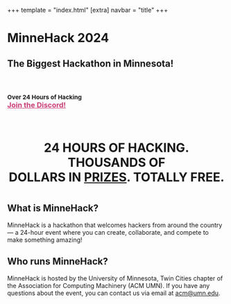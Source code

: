 +++
template = "index.html"
[extra]
navbar = "title"
+++

<div class="masthead">
    <div class="overlay">
        <div class="container">
            <h1 id="title">MinneHack 2024</h1>
            <h2 id="tagline">The Biggest Hackathon in Minnesota!</h2>
            <p>&nbsp;</p>
            <h3 id="dates">
                <!--<div>
                    January 20-21 (2PM-6PM) in the
                    <a href="https://goo.gl/maps/GksQk1Vf4LKvRVEN7" style="color: #CA3F79;">
                    Coffman Memorial Union Great Hall
                    </a>
                </div>-->
                <div>
                    <small>Over 24 Hours of Hacking</small></br>
                </div>
                <div>
                    <a href="https://discord.gg/V4YVGdcv" style="color: #CA3F79;">
                    Join the Discord!
                    </a>
                </div>
                <!-- <div>
                    <a href="/prompts" style="color: #CA3F79;">Prompt here!</a>
                </div> -->
            </h3>
            <br/>
            <!-- <iframe id="stream" style="display: none" src="https://player.twitch.tv/?channel=minnehack&parent=minnehack.io" frameborder="0" allowfullscreen="true" scrolling="no" height="378" width="620"></iframe> -->
            <!-- <noscript><a class="btn" href="https://www.twitch.tv/minnehack">Watch the stream on Twitch!</a></noscript> -->
        </div>
    </div>
</div>

<div class="container">
    <h1 style="text-align: center; margin-bottom: 1.5em;">24&nbsp;HOURS OF
    HACKING. THOUSANDS OF DOLLARS&nbsp;IN&nbsp;<a href="/prizes">PRIZES</a>.
    TOTALLY&nbsp;<span title="minus travel lol">FREE</span>.</h1>
    <div class="row" id="faq">
        <div class="col-6">
            <div class="box">
                <h2>What is MinneHack?</h2>
                <div>
                    <p>
                    MinneHack is a hackathon that welcomes hackers from
                    around the country &mdash; a 24-hour event where you can
                    create, collaborate, and compete to make something
                    amazing!
                    </p>
                </div>
            </div>
        </div>
        <div class="col-6">
            <div class="box">
                <h2>Who runs MinneHack?</h2>
                <div>
                    <p>
                    MinneHack is hosted by the University of Minnesota, Twin
                    Cities chapter of the Association for Computing Machinery
                    (ACM UMN). If you have any questions about the event, you
                    can contact us via email at
                    <a href="mailto:acm@umn.edu">acm@umn.edu</a>.
                    </p>
                </div>
            </div>
        </div>
    </div>
</div>

<!-- <script> -->
<!-- document.addEventListener("DOMContentLoaded", () => { -->
<!--    const stream = document.querySelector("#stream"); -->
<!--    stream.style.display = "inline"; -->
<!-- }); -->
<!-- </script> -->
